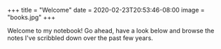 +++
title = "Welcome"
date = 2020-02-23T20:53:46-08:00
image = "books.jpg"
+++

Welcome to my notebook! Go ahead, have a look below and browse the notes I've scribbled down over the past few years.

